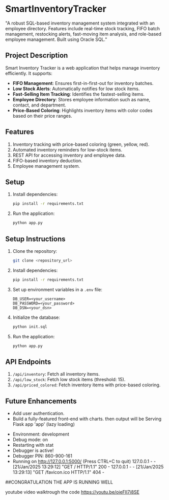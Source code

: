 # SmartInventoryTracker
"A robust SQL-based inventory management system integrated with an employee directory. Features include real-time stock tracking, FIFO batch management, restocking alerts, fast-moving item analysis, and role-based employee management. Built using Oracle SQL."

## Project Description
Smart Inventory Tracker is a web application that helps manage inventory efficiently. It supports:

- **FIFO Management**: Ensures first-in-first-out for inventory batches.
- **Low Stock Alerts**: Automatically notifies for low stock items.
- **Fast-Selling Item Tracking**: Identifies the fastest-selling items.
- **Employee Directory**: Stores employee information such as name, contact, and department.
- **Price-Based Coloring**: Highlights inventory items with color codes based on their price ranges.

## Features
1. Inventory tracking with price-based coloring (green, yellow, red).
2. Automated inventory reminders for low-stock items.
3. REST API for accessing inventory and employee data.
4. FIFO-based inventory deduction.
5. Employee management system.

## Setup
1. Install dependencies:
   ```bash
   pip install -r requirements.txt
   ```
2. Run the application:
   ```bash
   python app.py
   ```
## Setup Instructions
1. Clone the repository:
    ```bash
    git clone <repository_url>
    ```

2. Install dependencies:
    ```bash
    pip install -r requirements.txt
    ```

3. Set up environment variables in a `.env` file:
    ```env
    DB_USER=<your_username>
    DB_PASSWORD=<your_password>
    DB_DSN=<your_dsn>
    ```

4. Initialize the database:
    ```bash
    python init.sql
    ```

5. Run the application:
    ```bash
    python app.py
    ```

## API Endpoints
1. `/api/inventory`: Fetch all inventory items.
2. `/api/low_stock`: Fetch low stock items (threshold: 15).
3. `/api/priced_colored`: Fetch inventory items with price-based coloring.

## Future Enhancements
- Add user authentication.
- Build a fully-featured front-end with charts.
then output will be 
Serving Flask app 'app' (lazy loading)
 * Environment: development
 * Debug mode: on
 * Restarting with stat
 * Debugger is active!
 * Debugger PIN: 860-900-161
 * Running on http://127.0.0.1:5000/ (Press CTRL+C to quit)
127.0.0.1 - - [21/Jan/2025 13:29:12] "GET / HTTP/1.1" 200 -
127.0.0.1 - - [21/Jan/2025 13:29:13] "GET /favicon.ico HTTP/1.1" 404 -

##CONGRATULATION THE APP IS RUNNING WELL

youtube video walktrough the code
https://youtu.be/oieFII7i8SE
